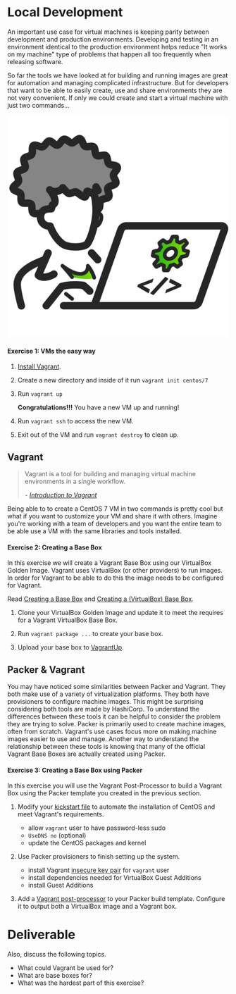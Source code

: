 # Local Development

An important use case for virtual machines is keeping parity between development and production environments. Developing and testing in an environment identical to the production environment helps reduce "It works on my machine" type of problems that happen all too frequently when releasing software.

So far the tools we have looked at for building and running images are great for automation and managing complicated infrastructure. But for developers that want to be able to easily create, use and share environments they are not very convenient. If only we could create and start a virtual machine with just two commands...

<center>

  ![](img2/developer.svg ':size=125px')

</center>

#### Exercise 1: VMs the easy way

1. [Install Vagrant](https://www.vagrantup.com/intro/getting-started/install).

2. Create a new directory and inside of it run `vagrant init centos/7`

3. Run `vagrant up`

    **Congratulations!!!** You have a new VM up and running!

4. Run `vagrant ssh` to access the new VM.

5. Exit out of the VM and run `vagrant destroy` to clean up.

## Vagrant

> Vagrant is a tool for building and managing virtual machine environments in a single workflow.
>
> _- [Introduction to Vagrant](https://www.vagrantup.com/intro/index)_

Being able to to create a CentOS 7 VM in two commands is pretty cool but what if you want to customize your VM and share it with others. Imagine you're working with a team of developers and you want the entire team to be able use a VM with the same libraries and tools installed.

#### Exercise 2: Creating a Base Box

In this exercise we will create a Vagrant Base Box using our VirtualBox Golden Image. Vagrant uses VirtualBox (or other providers) to run images. In order for Vagrant to be able to do this the image needs to be configured for Vagrant.

Read [Creating a Base Box](https://www.vagrantup.com/docs/boxes/base) and [Creating a (VirtualBox) Base Box](https://www.vagrantup.com/docs/providers/virtualbox/boxes.html).

1. Clone your VirtualBox Golden Image and update it to meet the requires for a Vagrant VirtualBox Base Box.

2. Run `vagrant package ...` to create your base box.

3. Upload your base box to [VagrantUp](https://app.vagrantup.com/).

## Packer & Vagrant

You may have noticed some similarities between Packer and Vagrant. They both make use of a variety of virtualization platforms. They both have provisioners to configure machine images. This might be surprising considering both tools are made by HashiCorp. To understand the differences between these tools it can be helpful to consider the problem they are trying to solve. Packer is primarily used to create machine images, often from scratch. Vagrant's use cases focus more on making machine images easier to use and manage. Another way to understand the relationship between these tools is knowing that many of the official Vagrant Base Boxes are actually created using Packer.

#### Exercise 3: Creating a Base Box using Packer

In this exercise you will use the Vagrant Post-Processor to build a Vagrant Box using the Packer template you created in the previous section.

1. Modify your [kickstart file](https://docs.centos.org/en-US/centos/install-guide/Kickstart2/) to automate the installation of CentOS and meet Vagrant's requirements.

    - allow `vagrant` user to have password-less sudo
    - `UseDNS no` (optional)
    - update the CentOS packages and kernel

2. Use Packer provisioners to finish setting up the system.

    - install Vagrant [insecure key pair](https://github.com/hashicorp/vagrant/tree/master/keys) for `vagrant` user
    - install dependencies needed for VirtualBox Guest Additions
    - install Guest Additions

3. Add a [Vagrant post-processor](https://www.packer.io/docs/templates/post-processors) to your Packer build template. Configure it to output both a VirtualBox image and a Vagrant box.


# Deliverable

Also, discuss the following topics.
 - What could Vagrant be used for?
 - What are base boxes for?
 - What was the hardest part of this exercise?
